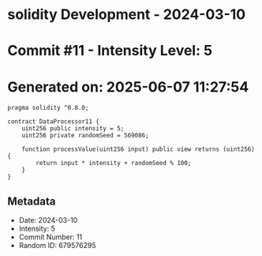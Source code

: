﻿# solidity Development - 2024-03-10
# Commit #11 - Intensity Level: 5
# Generated on: 2025-06-07 11:27:54
```solidity
pragma solidity ^0.8.0;

contract DataProcessor11 {
    uint256 public intensity = 5;
    uint256 private randomSeed = 569086;

    function processValue(uint256 input) public view returns (uint256) {
        return input * intensity + randomSeed % 100;
    }
}
```
## Metadata
- Date: 2024-03-10
- Intensity: 5
- Commit Number: 11
- Random ID: 679576295
